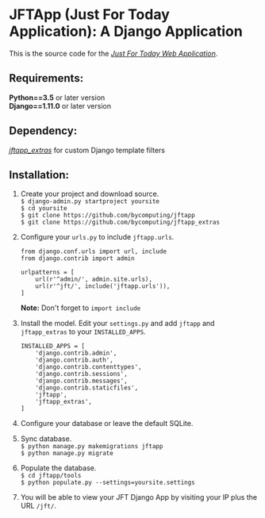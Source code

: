 # JFTApp (Just For Today Application): A Django Application

This is the source code for the [*Just For Today Web Application*](https://justfortoday.pythonanywhere.com/).

## Requirements:
**Python==3.5** or later version  
**Django==1.11.0** or later version  

## Dependency:
[*jftapp_extras*](https://github.com/bycomputing/jftapp_extras.git/) for custom Django template filters

## Installation:
1. Create your project and download source.  
    `$ django-admin.py startproject yoursite`  
    `$ cd yoursite`  
    `$ git clone https://github.com/bycomputing/jftapp`  
    `$ git clone https://github.com/bycomputing/jftapp_extras`  

2. Configure your `urls.py` to include `jftapp.urls`.
    ~~~~
    from django.conf.urls import url, include
    from django.contrib import admin

    urlpatterns = [
        url(r'^admin/', admin.site.urls),
        url(r'^jft/', include('jftapp.urls')),
    ]
    ~~~~
    **Note:** Don't forget to `import include`
 
3. Install the model. Edit your `settings.py` and add `jftapp` and `jftapp_extras` to your `INSTALLED_APPS`.
    ~~~~
    INSTALLED_APPS = [
        'django.contrib.admin',
        'django.contrib.auth',
        'django.contrib.contenttypes',
        'django.contrib.sessions',
        'django.contrib.messages',
        'django.contrib.staticfiles',
        'jftapp',
        'jftapp_extras',
    ]
    ~~~~

4. Configure your database or leave the default SQLite.

5. Sync database.  
   `$ python manage.py makemigrations jftapp`  
   `$ python manage.py migrate`  

6. Populate the database.  
   `$ cd jftapp/tools`  
   `$ python populate.py --settings=yoursite.settings`  

7. You will be able to view your JFT Django App by visiting your IP plus the URL `/jft/`.
